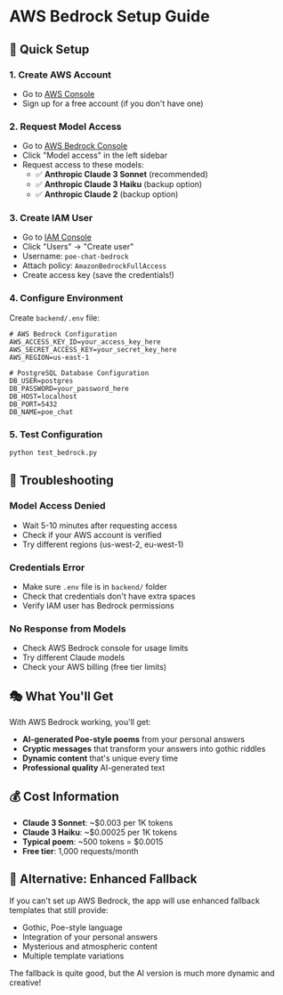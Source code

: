 # AWS Bedrock Setup Guide

## 🎯 Quick Setup

### 1. Create AWS Account
- Go to [AWS Console](https://aws.amazon.com/console/)
- Sign up for a free account (if you don't have one)

### 2. Request Model Access
- Go to [AWS Bedrock Console](https://console.aws.amazon.com/bedrock/)
- Click "Model access" in the left sidebar
- Request access to these models:
  - ✅ **Anthropic Claude 3 Sonnet** (recommended)
  - ✅ **Anthropic Claude 3 Haiku** (backup option)
  - ✅ **Anthropic Claude 2** (backup option)

### 3. Create IAM User
- Go to [IAM Console](https://console.aws.amazon.com/iam/)
- Click "Users" → "Create user"
- Username: `poe-chat-bedrock`
- Attach policy: `AmazonBedrockFullAccess`
- Create access key (save the credentials!)

### 4. Configure Environment
Create `backend/.env` file:
```env
# AWS Bedrock Configuration
AWS_ACCESS_KEY_ID=your_access_key_here
AWS_SECRET_ACCESS_KEY=your_secret_key_here
AWS_REGION=us-east-1

# PostgreSQL Database Configuration
DB_USER=postgres
DB_PASSWORD=your_password_here
DB_HOST=localhost
DB_PORT=5432
DB_NAME=poe_chat
```

### 5. Test Configuration
```bash
python test_bedrock.py
```

## 🔧 Troubleshooting

### Model Access Denied
- Wait 5-10 minutes after requesting access
- Check if your AWS account is verified
- Try different regions (us-west-2, eu-west-1)

### Credentials Error
- Make sure `.env` file is in `backend/` folder
- Check that credentials don't have extra spaces
- Verify IAM user has Bedrock permissions

### No Response from Models
- Check AWS Bedrock console for usage limits
- Try different Claude models
- Check your AWS billing (free tier limits)

## 🎭 What You'll Get

With AWS Bedrock working, you'll get:
- **AI-generated Poe-style poems** from your personal answers
- **Cryptic messages** that transform your answers into gothic riddles
- **Dynamic content** that's unique every time
- **Professional quality** AI-generated text

## 💰 Cost Information

- **Claude 3 Sonnet**: ~$0.003 per 1K tokens
- **Claude 3 Haiku**: ~$0.00025 per 1K tokens
- **Typical poem**: ~500 tokens = $0.0015
- **Free tier**: 1,000 requests/month

## 🚀 Alternative: Enhanced Fallback

If you can't set up AWS Bedrock, the app will use enhanced fallback templates that still provide:
- Gothic, Poe-style language
- Integration of your personal answers
- Mysterious and atmospheric content
- Multiple template variations

The fallback is quite good, but the AI version is much more dynamic and creative!